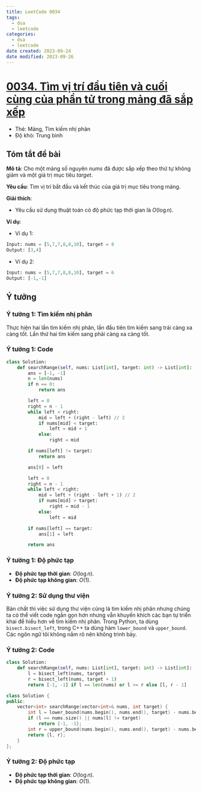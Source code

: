 ```yaml
---
title: LeetCode 0034
tags:
  - dsa
  - leetcode
categories:
  - dsa
  - leetcode
date created: 2023-09-24
date modified: 2023-09-26
---
```


# [0034. Tìm vị trí đầu tiên và cuối cùng của phần tử trong mảng đã sắp xếp](https://leetcode.com/problems/find-first-and-last-position-of-element-in-sorted-array/)

- Thẻ: Mảng, Tìm kiếm nhị phân
- Độ khó: Trung bình

## Tóm tắt đề bài

**Mô tả**: Cho một mảng số nguyên $nums$ đã được sắp xếp theo thứ tự không giảm và một giá trị mục tiêu $target$.

**Yêu cầu**: Tìm vị trí bắt đầu và kết thúc của giá trị mục tiêu trong mảng.

**Giải thích**:

- Yêu cầu sử dụng thuật toán có độ phức tạp thời gian là $O(\log n)$.

**Ví dụ**:

- Ví dụ 1:

```python
Input: nums = [5,7,7,8,8,10], target = 8
Output: [3,4]
```

- Ví dụ 2:

```python
Input: nums = [5,7,7,8,8,10], target = 6
Output: [-1,-1]
```

## Ý tưởng

### Ý tưởng 1: Tìm kiếm nhị phân

Thực hiện hai lần tìm kiếm nhị phân, lần đầu tiên tìm kiếm sang trái càng xa càng tốt. Lần thứ hai tìm kiếm sang phải càng xa càng tốt.

### Ý tưởng 1: Code

```python
class Solution:
    def searchRange(self, nums: List[int], target: int) -> List[int]:
        ans = [-1, -1]
        n = len(nums)
        if n == 0:
            return ans

        left = 0
        right = n - 1
        while left < right:
            mid = left + (right - left) // 2
            if nums[mid] < target:
                left = mid + 1
            else:
                right = mid

        if nums[left] != target:
            return ans

        ans[0] = left

        left = 0
        right = n - 1
        while left < right:
            mid = left + (right - left + 1) // 2
            if nums[mid] > target:
                right = mid - 1
            else:
                left = mid

        if nums[left] == target:
            ans[1] = left

        return ans
```

### Ý tưởng 1: Độ phức tạp

- **Độ phức tạp thời gian**: $O(\log n)$.
- **Độ phức tạp không gian**: $O(1)$.

### Ý tưởng 2: Sử dụng thư viện

Bản chất thì việc sử dụng thư viện cũng là tìm kiếm nhị phân nhưng chúng ta có thể viết code ngắn gọn hơn nhưng vẫn khuyến khích các bạn tự triển khai để hiểu hơn về tìm kiếm nhị phân. Trong Python, ta dùng `bisect.bisect_left`, trong C++ ta dùng hàm `lower_bound` và `upper_bound`. Các ngôn ngữ tôi không nắm rõ nên không trình bày.

### Ý tưởng 2: Code

```python
class Solution:
    def searchRange(self, nums: List[int], target: int) -> List[int]:
        l = bisect_left(nums, target)
        r = bisect_left(nums, target + 1)
        return [-1, -1] if l == len(nums) or l >= r else [l, r - 1]
```

```c++
class Solution {
public:
    vector<int> searchRange(vector<int>& nums, int target) {
        int l = lower_bound(nums.begin(), nums.end(), target) - nums.begin();
        if (l == nums.size() || nums[l] != target) 
            return {-1, -1};
        int r = upper_bound(nums.begin(), nums.end(), target) - nums.begin() - 1;
        return {l, r};
    }
};
```

### Ý tưởng 2: Độ phức tạp

- **Độ phức tạp thời gian**: $O(\log n)$.
- **Độ phức tạp không gian**: $O(1)$.
